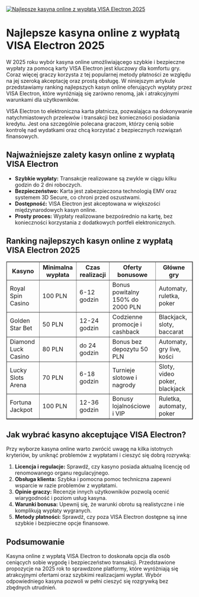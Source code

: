 [![Najlepsze kasyna online z wypłatą VISA Electron 2025](https://123-caf.pages.dev/gitsignup.png)](https://vrmoo.ru/Bt82HjjY)

<h1>Najlepsze kasyna online z wypłatą VISA Electron 2025</h1> <p>W 2025 roku wybór kasyna online umożliwiającego szybkie i bezpieczne wypłaty za pomocą karty VISA Electron jest kluczowy dla komfortu gry. Coraz więcej graczy korzysta z tej popularnej metody płatności ze względu na jej szeroką akceptację oraz prostą obsługę. W niniejszym artykule przedstawiamy ranking najlepszych kasyn online oferujących wypłaty przez VISA Electron, które wyróżniają się zarówno renomą, jak i atrakcyjnymi warunkami dla użytkowników.</p> <p>VISA Electron to elektroniczna karta płatnicza, pozwalająca na dokonywanie natychmiastowych przelewów i transakcji bez konieczności posiadania kredytu. Jest ona szczególnie polecana graczom, którzy cenią sobie kontrolę nad wydatkami oraz chcą korzystać z bezpiecznych rozwiązań finansowych.</p> <h2>Najważniejsze zalety kasyn online z wypłatą VISA Electron</h2> <ul> <li><strong>Szybkie wypłaty:</strong> Transakcje realizowane są zwykle w ciągu kilku godzin do 2 dni roboczych.</li> <li><strong>Bezpieczeństwo:</strong> Karta jest zabezpieczona technologią EMV oraz systemem 3D Secure, co chroni przed oszustwami.</li> <li><strong>Dostępność:</strong> VISA Electron jest akceptowana w większości międzynarodowych kasyn online.</li> <li><strong>Prosty proces:</strong> Wypłaty realizowane bezpośrednio na kartę, bez konieczności korzystania z dodatkowych portfeli elektronicznych.</li> </ul> <h2>Ranking najlepszych kasyn online z wypłatą VISA Electron 2025</h2> <table border="1" cellspacing="0" cellpadding="8"> <thead> <tr> <th>Kasyno</th> <th>Minimalna wypłata</th> <th>Czas realizacji</th> <th>Oferty bonusowe</th> <th>Główne gry</th> </tr> </thead> <tbody> <tr> <td>Royal Spin Casino</td> <td>100 PLN</td> <td>6-12 godzin</td> <td>Bonus powitalny 150% do 2000 PLN</td> <td>Automaty, ruletka, poker</td> </tr> <tr> <td>Golden Star Bet</td> <td>50 PLN</td> <td>12-24 godzin</td> <td>Codzienne promocje i cashback</td> <td>Blackjack, sloty, baccarat</td> </tr> <tr> <td>Diamond Luck Casino</td> <td>80 PLN</td> <td>do 24 godzin</td> <td>Bonus bez depozytu 50 PLN</td> <td>Automaty, gry live, kości</td> </tr> <tr> <td>Lucky Slots Arena</td> <td>70 PLN</td> <td>6-18 godzin</td> <td>Turnieje slotowe i nagrody</td> <td>Sloty, video poker, blackjack</td> </tr> <tr> <td>Fortuna Jackpot</td> <td>100 PLN</td> <td>12-36 godzin</td> <td>Bonusy lojalnościowe i VIP</td> <td>Ruletka, automaty, poker</td> </tr> </tbody> </table> <h2>Jak wybrać kasyno akceptujące VISA Electron?</h2> <p>Przy wyborze kasyna online warto zwrócić uwagę na kilka istotnych kryteriów, by uniknąć problemów z wypłatami i cieszyć się dobrą rozrywką:</p> <ol> <li><strong>Licencja i regulacje:</strong> Sprawdź, czy kasyno posiada aktualną licencję od renomowanego organu regulacyjnego.</li> <li><strong>Obsługa klienta:</strong> Szybka i pomocna pomoc techniczna zapewni wsparcie w razie problemów z wypłatami.</li> <li><strong>Opinie graczy:</strong> Recenzje innych użytkowników pozwolą ocenić wiarygodność i poziom usług kasyna.</li> <li><strong>Warunki bonusa:</strong> Upewnij się, że warunki obrotu są realistyczne i nie komplikują wypłaty wygranych.</li> <li><strong>Metody płatności:</strong> Sprawdź, czy poza VISA Electron dostępne są inne szybkie i bezpieczne opcje finansowe.</li> </ol> <h2>Podsumowanie</h2> <p>Kasyna online z wypłatą VISA Electron to doskonała opcja dla osób ceniących sobie wygodę i bezpieczeństwo transakcji. Przedstawione propozycje na 2025 rok to sprawdzone platformy, które wyróżniają się atrakcyjnymi ofertami oraz szybkimi realizacjami wypłat. Wybór odpowiedniego kasyna pozwoli w pełni cieszyć się rozgrywką bez zbędnych utrudnień.</p>